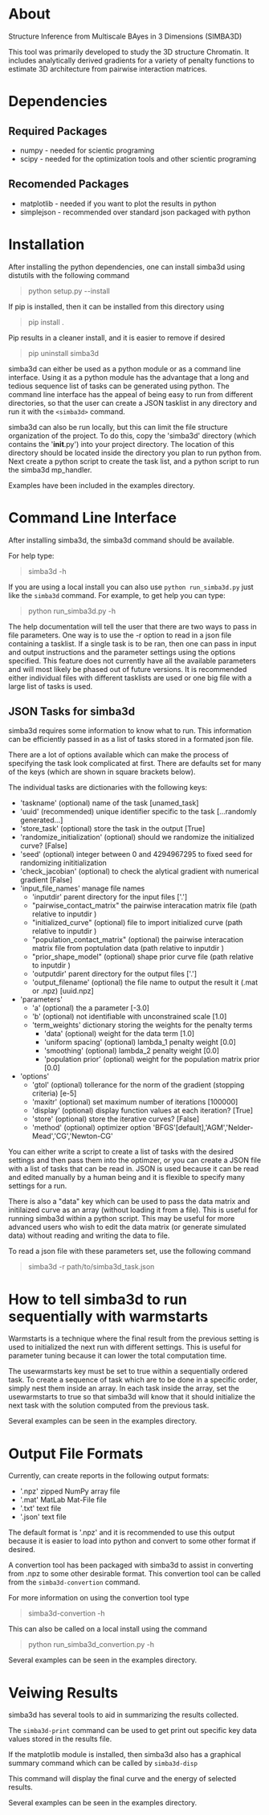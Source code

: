 # About

Structure Inference from Multiscale BAyes in 3 Dimensions (SIMBA3D)

This tool was primarily developed to study the 3D structure Chromatin. It 
includes analytically derived gradients for a variety of penalty functions to
estimate 3D architecture from pairwise interaction matrices.


# Dependencies
## Required Packages
* numpy - needed for scientic programing
* scipy - needed for the optimization tools and other scientic programing

## Recomended Packages
* matplotlib - needed if you want to plot the results in python
* simplejson - recommended over standard json packaged with python


# Installation
After installing the python dependencies, one can install simba3d using 
distutils with the following command

> python setup.py --install

If pip is installed, then it can be installed from this directory using

> pip install .

Pip results in a cleaner install, and it is easier to remove if desired

> pip uninstall simba3d

simba3d can either be used as a python module or as a command line interface.
Using it as a python module has the advantage that a long and tedious sequence 
list of tasks can be generated using python. The command line interface has
the appeal of being easy to run from different directories, so that the user
can create a JSON tasklist in any directory and run it with the `<simba3d>`
command.

simba3d can also be run locally, but this can limit the file structure 
organization of the project. To do this, copy the 'simba3d' directory (which
contains the '__init__.py') into your project directory. The location of this
directory should be located inside the directory you plan to run python from.
Next create a python script to create the task list, and a python script to
run the simba3d mp_handler.

Examples have been included in the examples directory.

# Command Line Interface

After installing simba3d, the simba3d command should be available.

For help type:
> simba3d -h

If you are using a local install you can also use `python run_simba3d.py` just 
like the `simba3d` command. For example, to get help you can type:
> python run_simba3d.py -h

The help documentation will tell the user that there are two ways to pass in
file parameters. One way is to use the -r option to read in a json file 
containing a tasklist. If a single task is to be ran, then one can pass in input
and output instructions and the parameter settings using the options specified. 
This feature does not currently have all the available parameters and will most
likely be phased out of future versions. It is recommended either individual
files with different tasklists are used or one big file with a large list of 
tasks is used.


## JSON Tasks for simba3d
simba3d requires some information to know what to run. This information can be 
efficiently passed in as a list of tasks stored in a formated json file. 

There are a lot of options available which can make the process of specifying 
the task look complicated at first. There are defaults set for many of the
keys (which are shown in square brackets below).

The individual tasks are dictionaries with the following keys:
* 'taskname' (optional) name of the task [unamed_task]
* 'uuid' (recommended) unique identifier specific to the task [...randomly generated...]
* 'store_task' (optional) store the task in the output [True] 
* 'randomize_initialization' (optional) should we randomize the initialized curve? [False]
* 'seed' (optional) integer between 0 and 4294967295 to fixed seed for randomizing inititialization
* 'check_jacobian' (optional) to check the alytical gradient with numerical gradient [False]
* 'input_file_names' manage file names
    * 'inputdir' parent directory for the input files ['.']
    * "pairwise_contact_matrix"  the pairwise interacation matrix file (path relative to inputdir )
    * "initialized_curve" (optional) file to import initialized curve (path relative to inputdir )
    * "population_contact_matrix" (optional) the pairwise interacation matrix file from poptulation data (path relative to inputdir )
    * "prior_shape_model" (optional) shape prior curve file (path relative to inputdir )
    * 'outputdir' parent directory for the output files ['.']
    * 'output_filename' (optional) the file name to output the result it (.mat or .npz) [uuid.npz]
* 'parameters'
    * 'a' (optional) the a parameter [-3.0]
    * 'b' (optional) not identifiable with unconstrained scale [1.0]
    * 'term_weights' dictionary storing the weights for the penalty terms
        * 'data' (optional) weight for the data term [1.0]
        * 'uniform spacing' (optional)  lambda_1 penalty weight [0.0]
        * 'smoothing' (optional) lambda_2 penalty weight [0.0]
        * 'population prior' (optional) weight for the population matrix prior [0.0]            
* 'options'
    * 'gtol'    (optional) tollerance for the norm of the gradient (stopping criteria) [e-5]
    * 'maxitr'  (optional) set maximum number of iterations [100000]
    * 'display' (optional) display function values at each iteration? [True]
    * 'store'   (optional) store the iterative curves? [False]
    * 'method'  (optional) optimizer option 'BFGS'[default],'AGM','Nelder-Mead','CG','Newton-CG'

You can either write a script to create a list of tasks with the desired 
settings and then pass them into the optimzer, or you can create a JSON file
with a list of tasks that can be read in. JSON is used because it can be 
read and edited manually by a human being and it is flexible to specify many 
settings for a run.

There is also a "data" key which can be used to pass the data matrix and 
initilaized curve as an array (without loading it from a file). This is useful
for running simba3d within a python script. This may be useful for more advanced
users who wish to edit the data matrix (or generate simulated data) without
reading and writing the data to file.

To read a json file with these parameters set, use the following command
> simba3d -r path/to/simba3d_task.json

# How to tell simba3d to run sequentially with warmstarts 

Warmstarts is a technique where the final result from the previous setting is
used to initialized the next run with different settings. This is useful for
parameter tuning because it can lower the total computation time.

The usewarmstarts key must be set to true within a sequentially
ordered task. To create a sequence of task which are to be done in a specific 
order, simply nest them inside an array. In each task inside the array, set
the usewarmstarts to true so that simba3d will know that it should initialize 
the next task with the solution computed from the previous task. 

Several examples can be seen in the examples directory.

# Output File Formats

Currently, can create reports in the following output formats:
* '.npz'  zipped NumPy array file
* '.mat'  MatLab Mat-File file
* '.txt' text file
* '.json' text file

The default format is '.npz' and it is recommended to use this output because
it is easier to load into python and convert to some other format if desired.

A convertion tool has been packaged with simba3d to assist in converting
from .npz to some other desirable format. This convertion tool can be called
from the `simba3d-convertion` command.

For more information on using the convertion tool type
> simba3d-convertion -h

This can also be called on a local install using the command
> python run_simba3d_convertion.py -h

Several examples can be seen in the examples directory.

# Veiwing Results

simba3d has several tools to aid in summarizing the results collected.

The `simba3d-print` command can be used to get print out specific key data
values stored in the results file. 

If the matplotlib module is installed, then simba3d also has a graphical
summary command which can be called by `simba3d-disp`

This command will display the final curve and the energy of selected results.

Several examples can be seen in the examples directory.
